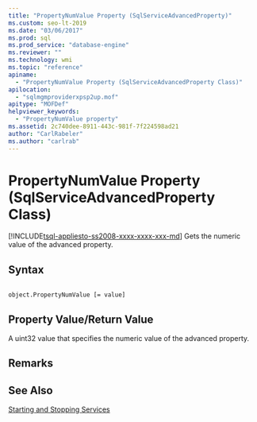 ```yaml
---
title: "PropertyNumValue Property (SqlServiceAdvancedProperty)"
ms.custom: seo-lt-2019
ms.date: "03/06/2017"
ms.prod: sql
ms.prod_service: "database-engine"
ms.reviewer: ""
ms.technology: wmi
ms.topic: "reference"
apiname: 
  - "PropertyNumValue Property (SqlServiceAdvancedProperty Class)"
apilocation: 
  - "sqlmgmproviderxpsp2up.mof"
apitype: "MOFDef"
helpviewer_keywords: 
  - "PropertyNumValue property"
ms.assetid: 2c740dee-8911-443c-981f-7f224598ad21
author: "CarlRabeler"
ms.author: "carlrab"
---
```

# PropertyNumValue Property (SqlServiceAdvancedProperty Class)
[!INCLUDE[tsql-appliesto-ss2008-xxxx-xxxx-xxx-md](../../../includes/applies-to-version/sqlserver.md)]
  Gets the numeric value of the advanced property.  
  
## Syntax  
  
```  
  
object.PropertyNumValue [= value]  
```  
  
## Property Value/Return Value  
 A uint32 value that specifies the numeric value of the advanced property.  
  
## Remarks  
  
## See Also  
 [Starting and Stopping Services](https://technet.microsoft.com/library/ms174886\(v=sql.105\).aspx)  
  
  
